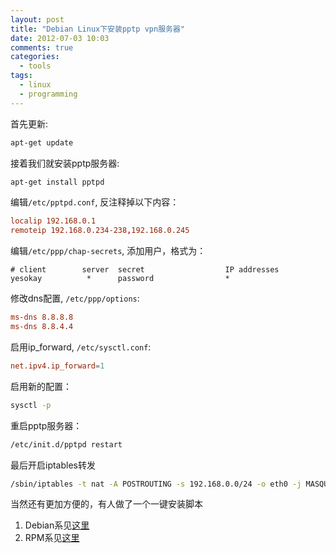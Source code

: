 ```yaml
---
layout: post
title: "Debian Linux下安装pptp vpn服务器"
date: 2012-07-03 10:03
comments: true
categories: 
  - tools
tags: 
  - linux
  - programming
---
```


首先更新:

```sh
apt-get update
```

接着我们就安装pptp服务器:

```sh
apt-get install pptpd
```

编辑`/etc/pptpd.conf`, 反注释掉以下内容：

```conf
localip 192.168.0.1
remoteip 192.168.0.234-238,192.168.0.245
```

<!--more-->

编辑`/etc/ppp/chap-secrets`, 添加用户，格式为：

```
# client        server  secret                  IP addresses
yesokay          *      password                *
```

修改dns配置, `/etc/ppp/options`:

```conf
ms-dns 8.8.8.8
ms-dns 8.8.4.4
```

启用ip_forward, `/etc/sysctl.conf`:

```conf
net.ipv4.ip_forward=1
```

启用新的配置：

```sh
sysctl -p
```

重启pptp服务器：

```sh
/etc/init.d/pptpd restart
```

最后开启iptables转发

```sh
/sbin/iptables -t nat -A POSTROUTING -s 192.168.0.0/24 -o eth0 -j MASQUERADE
```

当然还有更加方便的，有人做了一个一键安装脚本

1. Debian系见[这里](http://www.8ke.in/soft/pptpandl2tpondebian.sh)
2. RPM系见[这里](http://www.diahosting.com/dload/pptpd.sh)
